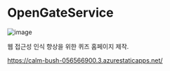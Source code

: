 # OpenGateService
![image](https://github.com/snowooden/OpenGateService/assets/81368819/912aad50-dd7e-4e9d-ac73-9101de93a523)

웹 접근성 인식 향상을 위한 퀴즈 홈페이지 제작.

https://calm-bush-056566900.3.azurestaticapps.net/
